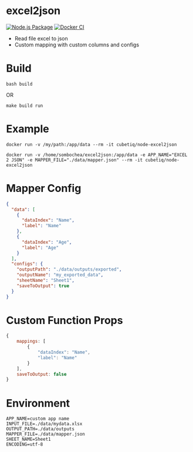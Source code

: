 # excel2json

[![Node.js Package](https://github.com/CUBETIQ/excel2json/actions/workflows/npm-publish.yml/badge.svg)](https://github.com/CUBETIQ/excel2json/actions/workflows/npm-publish.yml)
[![Docker CI](https://github.com/CUBETIQ/excel2json/actions/workflows/docker-publish.yml/badge.svg)](https://github.com/CUBETIQ/excel2json/actions/workflows/docker-publish.yml)

- Read file excel to json
- Custom mapping with custom columns and configs

# Build

```shell
bash build
```

OR

```shell
make build run
```

# Example

```shell
docker run -v /my/path:/app/data --rm -it cubetiq/node-excel2json
```

```shell
docker run -v /home/sombochea/excel2json:/app/data -e APP_NAME="EXCEL 2 JSON" -e MAPPER_FILE="./data/mapper.json" --rm -it cubetiq/node-excel2json
```

# Mapper Config

```json
{
  "data": [
    {
      "dataIndex": "Name",
      "label": "Name"
    },
    {
      "dataIndex": "Age",
      "label": "Age"
    }
  ],
  "configs": {
    "outputPath": "./data/outputs/exported",
    "outputName": "my_exported_data",
    "sheetName": "Sheet1",
    "saveToOutput": true
  }
}
```

# Custom Function Props
```javascript
{
    mappings: [
        {
            "dataIndex": "Name",
            "label": "Name"
        }
    ],
    saveToOutput: false
}
```

# Environment

```env
APP_NAME=custom app name
INPUT_FILE=./data/mydata.xlsx
OUTPUT_PATH=./data/outputs
MAPPER_FILE=./data/mapper.json
SHEET_NAME=Sheet1
ENCODING=utf-8
```
